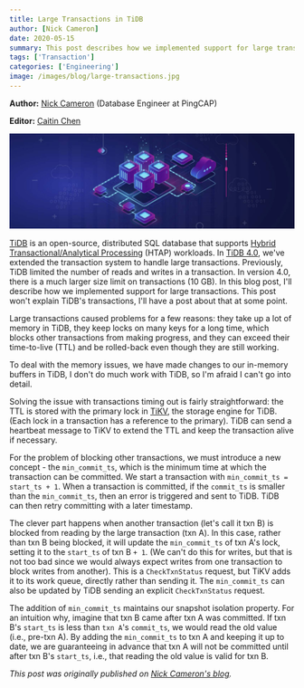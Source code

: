 ```yaml
---
title: Large Transactions in TiDB
author: [Nick Cameron]
date: 2020-05-15
summary: This post describes how we implemented support for large transactions in TiDB 4.0.
tags: ['Transaction']
categories: ['Engineering']
image: /images/blog/large-transactions.jpg
---
```


**Author:** [Nick Cameron](https://github.com/nrc) (Database Engineer at PingCAP)

**Editor:** [Caitin Chen](https://github.com/CaitinChen)

![Large transactions in TiDB](media/large-transactions.jpg)

[TiDB](https://pingcap.com/docs/stable/) is an open-source, distributed SQL database that supports [Hybrid Transactional/Analytical Processing](https://en.wikipedia.org/wiki/HTAP) (HTAP) workloads. In [TiDB 4.0](https://pingcap.com/docs/stable/releases/release-4.0.0-rc.1/), we've extended the transaction system to handle large transactions. Previously, TiDB limited the number of reads and writes in a transaction. In version 4.0, there is a much larger size limit on transactions (10 GB). In this blog post, I'll describe how we implemented support for large transactions. This post won't explain TiDB's transactions, I'll have a post about that at some point.

Large transactions caused problems for a few reasons: they take up a lot of memory in TiDB, they keep locks on many keys for a long time, which blocks other transactions from making progress, and they can exceed their time-to-live (TTL) and be rolled-back even though they are still working.

To deal with the memory issues, we have made changes to our in-memory buffers in TiDB, I don't do much work with TiDB, so I'm afraid I can't go into detail.

Solving the issue with transactions timing out is fairly straightforward: the TTL is stored with the primary lock in [TiKV](https://pingcap.com/docs/stable/architecture/#tikv-server), the storage engine for TiDB. (Each lock in a transaction has a reference to the primary). TiDB can send a heartbeat message to TiKV to extend the TTL and keep the transaction alive if necessary.

For the problem of blocking other transactions, we must introduce a new concept - the `min_commit_ts`, which is the minimum time at which the transaction can be committed. We start a transaction with `min_commit_ts = start_ts + 1`. When a transaction is committed, if the `commit_ts` is smaller than the `min_commit_ts`, then an error is triggered and sent to TiDB. TiDB can then retry committing with a later timestamp.

The clever part happens when another transaction (let's call it txn B) is blocked from reading by the large transaction (txn A). In this case, rather than txn B being blocked, it will update the `min_commit_ts` of txn A's lock, setting it to the `start_ts` of txn B `+ 1`. (We can't do this for writes, but that is not too bad since we would always expect writes from one transaction to block writes from another). This is a `CheckTxnStatus` request, but TiKV adds it to its work queue, directly rather than sending it. The `min_commit_ts` can also be updated by TiDB sending an explicit `CheckTxnStatus` request.

The addition of `min_commit_ts` maintains our snapshot isolation property. For an intuition why, imagine that txn B came after txn A was committed. If txn B's `start_ts` is less than `txn A`'s `commit_ts`, we would read the old value (i.e., pre-txn A). By adding the `min_commit_ts` to txn A and keeping it up to date, we are guaranteeing in advance that txn A will not be committed until after txn B's `start_ts`, i.e., that reading the old value is valid for txn B.

_This post was originally published on [Nick Cameron's blog](https://www.ncameron.org/blog/large-transactions-in-tidb/)._
